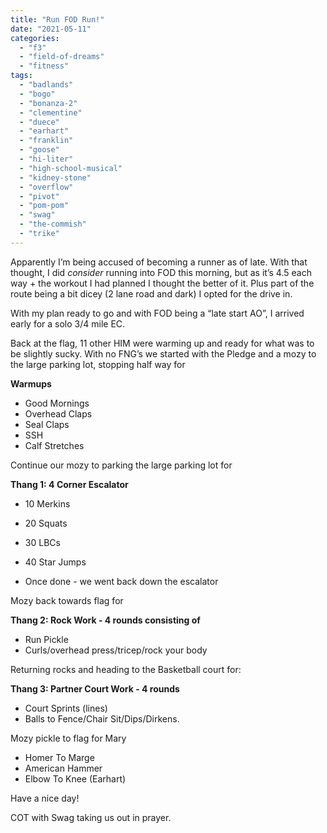 ```yaml
---
title: "Run FOD Run!"
date: "2021-05-11"
categories: 
  - "f3"
  - "field-of-dreams"
  - "fitness"
tags: 
  - "badlands"
  - "bogo"
  - "bonanza-2"
  - "clementine"
  - "duece"
  - "earhart"
  - "franklin"
  - "goose"
  - "hi-liter"
  - "high-school-musical"
  - "kidney-stone"
  - "overflow"
  - "pivot"
  - "pom-pom"
  - "swag"
  - "the-commish"
  - "trike"
---
```


Apparently I’m being accused of becoming a runner as of late. With that thought, I did _consider_ running into FOD this morning, but as it’s 4.5 each way + the workout I had planned I thought the better of it. Plus part of the route being a bit dicey (2 lane road and dark) I opted for the drive in. 

With my plan ready to go and with FOD being a “late start AO”, I arrived early for a solo 3/4 mile EC. 

Back at the flag, 11 other HIM were warming up and ready for what was to be slightly sucky. With no FNG’s we started with the Pledge and a mozy to the large parking lot, stopping half way for 

**Warmups**

- Good Mornings
- Overhead Claps
- Seal Claps
- SSH
- Calf Stretches

Continue our mozy to parking the large parking lot for

**Thang 1: 4 Corner Escalator** 

- 10 Merkins
- 20 Squats
- 30 LBCs
- 40 Star Jumps

- Once done - we went back down the escalator

Mozy back towards flag for 

**Thang 2: Rock Work - 4 rounds consisting of** 

- Run Pickle
- Curls/overhead press/tricep/rock your body

Returning rocks and heading to the Basketball court for:

**Thang 3: Partner Court Work - 4 rounds**

- Court Sprints (lines)
- Balls to Fence/Chair Sit/Dips/Dirkens.

Mozy pickle to flag for Mary 

- Homer To Marge
- American Hammer
- Elbow To Knee (Earhart)

Have a nice day! 

COT with Swag taking us out in prayer.
